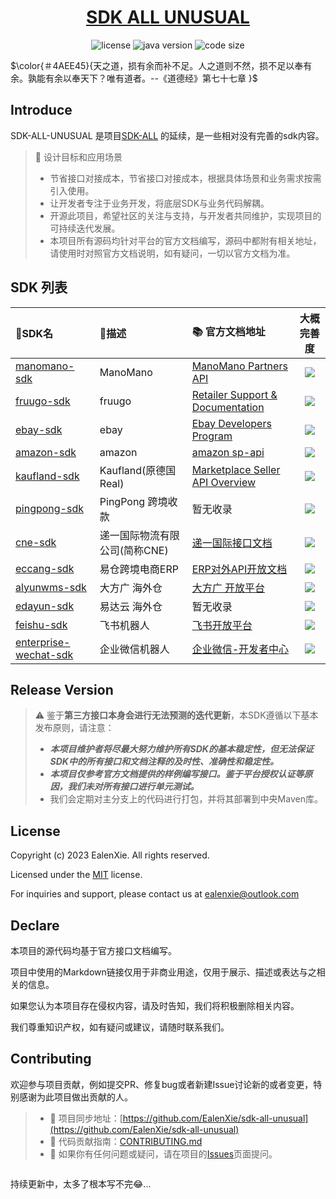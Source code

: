 <div align="center">
<h1 align="center"><a href="https://github.com/ealenxie/sdk-all-unusual" target="_blank">SDK ALL UNUSUAL</a></h1>

![license](https://img.shields.io/github/license/ealenxie/sdk-all-unusual)
![java version](https://img.shields.io/badge/JAVA-1.8+-green.svg)
![code size](https://img.shields.io/github/languages/code-size/ealenxie/sdk-all-unusual)
</div>

$\color{＃4AEE45}{天之道，损有余而补不足。人之道则不然，损不足以奉有余。孰能有余以奉天下？唯有道者。--《道德经》第七十七章 }$

## Introduce

SDK-ALL-UNUSUAL 是项目[SDK-ALL](https://github.com/EalenXie/sdk-all) 的延续，是一些相对没有完善的sdk内容。

> 💾 设计目标和应用场景
>
> - 节省接口对接成本，节省接口对接成本，根据具体场景和业务需求按需引入使用。
> - 让开发者专注于业务开发，将底层SDK与业务代码解耦。
> - 开源此项目，希望社区的关注与支持，与开发者共同维护，实现项目的可持续迭代发展。
> - 本项目所有源码均针对平台的官方文档编写，源码中都附有相关地址，请使用时对照官方文档说明，如有疑问，一切以官方文档为准。

## SDK 列表

| 📁SDK名                                                                                               | 📝描述              | 📚 官方文档地址                                                                                 |                      大概完善度                      |
|:-----------------------------------------------------------------------------------------------------|:------------------|:------------------------------------------------------------------------------------------|:-----------------------------------------------:|
| [manomano-sdk](https://github.com/EalenXie/sdk-all-unusual/tree/main/manomano-sdk)                   | ManoMano          | [ManoMano Partners API](https://documenter.getpostman.com/view/6076660/TzCJf9gc#intro)    | ![](https://img.shields.io/badge/-1%25-red.svg) |
| [fruugo-sdk](https://github.com/EalenXie/sdk-all-unusual/tree/main/fruugo-sdk)                       | fruugo            | [Retailer Support & Documentation]( https://fruugo.atlassian.net/wiki/spaces/RR/overview) | ![](https://img.shields.io/badge/-1%25-red.svg) |
| [ebay-sdk](https://github.com/EalenXie/sdk-all-unusual/tree/main/ebay-sdk)                           | ebay              | [Ebay Developers Program](https://developer.ebay.com/develop/apis/restful-apis)           | ![](https://img.shields.io/badge/-1%25-red.svg) |
| [amazon-sdk](https://github.com/EalenXie/sdk-all-unusual/tree/main/amazon-sdk)                       | amazon            | [amazon sp-api](https://developer-docs.amazon.com/sp-api)                                 | ![](https://img.shields.io/badge/-1%25-red.svg) |
| [kaufland-sdk](https://github.com/EalenXie/sdk-all-unusual/tree/main/kaufland-sdk)                   | Kaufland(原德国Real) | [Marketplace Seller API Overview](https://sellerapi.kaufland.com/?page=overview)          | ![](https://img.shields.io/badge/-1%25-red.svg) |
| [pingpong-sdk](https://github.com/EalenXie/sdk-all-unusual/tree/main/pingpong-sdk)                   | PingPong 跨境收款     | 暂无收录                                                                                      | ![](https://img.shields.io/badge/-1%25-red.svg) |
| [cne-sdk](https://github.com/EalenXie/sdk-all-unusual/tree/main/cne-sdk)                             | 递一国际物流有限公司(简称CNE) | [递一国际接口文档](https://docs.qq.com/pdf/DRmhmeW5uSWJxc3Fu?)                                    | ![](https://img.shields.io/badge/-1%25-red.svg) |
| [eccang-sdk](https://github.com/EalenXie/sdk-all-unusual/tree/main/eccang-sdk)                       | 易仓跨境电商ERP         | [ERP对外API开放文档](https://eccang.yuque.com/gko3h7/sw0gov)                                    | ![](https://img.shields.io/badge/-1%25-red.svg) |
| [alyunwms-sdk](https://github.com/EalenXie/sdk-all-unusual/tree/main/alyunwms-sdk)                   | 大方广 海外仓           | [大方广 开放平台](http://al.yunwms.com/api-doc/index.php)                                        | ![](https://img.shields.io/badge/-1%25-red.svg) |
| [edayun-sdk](https://github.com/EalenXie/sdk-all-unusual/tree/main/edayun-sdk)                       | 易达云 海外仓           | 暂无收录                                                                                      | ![](https://img.shields.io/badge/-1%25-red.svg) |
| [feishu-sdk](https://github.com/EalenXie/sdk-all-unusual/tree/main/feishu-sdk)                       | 飞书机器人             | [飞书开放平台](https://open.feishu.cn/document/ukTMukTMukTM/ucTM5YjL3ETO24yNxkjN)               | ![](https://img.shields.io/badge/-1%25-red.svg) |
| [enterprise-wechat-sdk](https://github.com/EalenXie/sdk-all-unusual/tree/main/enterprise-wechat-sdk) | 企业微信机器人           | [企业微信-开发者中心](https://developer.work.weixin.qq.com/document/path/91770)                    | ![](https://img.shields.io/badge/-1%25-red.svg) |

## Release Version

> ⚠️ 鉴于**第三方接口本身会进行无法预测的迭代更新**，本SDK遵循以下基本发布原则，请注意：
> - _**本项目维护者将尽最大努力维护所有SDK的基本稳定性，但无法保证SDK中的所有接口和文档注释的及时性、准确性和稳定性。**_
> - _**本项目仅参考官方文档提供的样例编写接口。鉴于平台授权认证等原因，我们未对所有接口进行单元测试。**_
> - 我们会定期对主分支上的代码进行打包，并将其部署到中央Maven库。

## License

Copyright (c) 2023 EalenXie. All rights reserved.

Licensed under the [MIT](https://github.com/EalenXie/sdk-all-unusual-unusual/blob/main/LICENSE) license.

For inquiries and support, please contact us at [ealenxie@outlook.com](mailto:ealenxie@outlook.com)

## Declare

本项目的源代码均基于官方接口文档编写。

项目中使用的Markdown链接仅用于非商业用途，仅用于展示、描述或表达与之相关的信息。

如果您认为本项目存在侵权内容，请及时告知，我们将积极删除相关内容。

我们尊重知识产权，如有疑问或建议，请随时联系我们。

## Contributing

欢迎参与项目贡献，例如提交PR、修复bug或者新建Issue讨论新的或者变更，特别感谢为此项目做出贡献的人。

> - 🔁 项目同步地址：[https://github.com/EalenXie/sdk-all-unusual](https://github.com/EalenXie/sdk-all-unusual)
> - 📖 代码贡献指南：[CONTRIBUTING.md](https://github.com/EalenXie/sdk-all-unusual/blob/main/CONTRIBUTING.md)
> - 💬 如果你有任何问题或疑问，请在项目的[Issues](https://github.com/EalenXie/sdk-all-unusual/issues)页面提问。

<a href="https://github.com/ealenxie/sdk-all-unusual/graphs/contributors">
<img src="https://contrib.rocks/image?repo=ealenxie/sdk-all-unusual"  alt=""/>
</a>


持续更新中，太多了根本写不完😂...